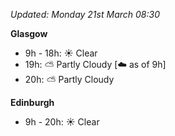 *Updated: Monday 21st March 08:30*

**Glasgow**

* 9h - 18h: :sunny: Clear
* 19h: :partly_sunny: Partly Cloudy [:cloud: as of 9h]
* 20h: :partly_sunny: Partly Cloudy

**Edinburgh**

* 9h - 20h: :sunny: Clear
